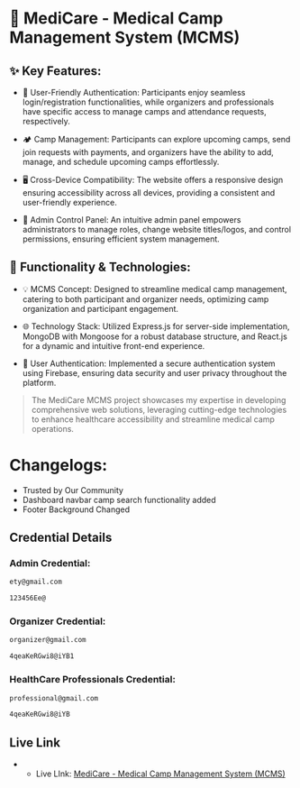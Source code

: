 # 🏥 MediCare - Medical Camp Management System (MCMS)

## ✨ Key Features:

- 🔐 User-Friendly Authentication: Participants enjoy seamless login/registration functionalities, while organizers and professionals have specific access to manage camps and attendance requests, respectively.

- 🏕️ Camp Management: Participants can explore upcoming camps, send join requests with payments, and organizers have the ability to add, manage, and schedule upcoming camps effortlessly.

- 🖥️ Cross-Device Compatibility: The website offers a responsive design ensuring accessibility across all devices, providing a consistent and user-friendly experience.

- 🔧 Admin Control Panel: An intuitive admin panel empowers administrators to manage roles, change website titles/logos, and control permissions, ensuring efficient system management.

## 🚀 Functionality & Technologies:

- 💡 MCMS Concept: Designed to streamline medical camp management, catering to both participant and organizer needs, optimizing camp organization and participant engagement.

- 🌐 Technology Stack: Utilized Express.js for server-side implementation, MongoDB with Mongoose for a robust database structure, and React.js for a dynamic and intuitive front-end experience.

- 🔑 User Authentication: Implemented a secure authentication system using Firebase, ensuring data security and user privacy throughout the platform.

> The MediCare MCMS project showcases my expertise in developing comprehensive web solutions, leveraging cutting-edge technologies to enhance healthcare accessibility and streamline medical camp operations.

# Changelogs:

- Trusted by Our Community
- Dashboard navbar camp search functionality added
- Footer Background Changed

## Credential Details

### Admin Credential:

```bash
ety@gmail.com
```

```bash
123456Ee@
```

### Organizer Credential:

```bash
organizer@gmail.com
```

```bash
4qeaKeRGwi8@iYB1
```

### HealthCare Professionals Credential:

```bash
professional@gmail.com
```

```bash
4qeaKeRGwi8@iYB
```

## Live Link

- - Live LInk: [MediCare - Medical Camp Management System (MCMS)](https://medihub-6ef03.web.app/)